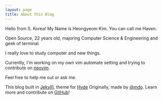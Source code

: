 ```yaml
---
layout: page
title: About This Blog
---
```



<p class="message">
  Hello from S. Korea! My Name is Heongyeom Kim. You can call me Haven.
</p>

Open Source, 22 years old, majoring Computer Science & Engineering and geek of terminal.

I really love to study computer and new things.

Currently, I'm working on my own vim automate setting and trying to contribute on [neovim](https://github.com/neovim/neovim).

Feel free to help me out or ask me.


This blog built in [Jekyll](http://jekyllrb.com)], theme for [Hyde](http://hyde.getpoole.com)
Originally, made by [@mdo](https://twitter.com/mdo).
Learn more and contribute on [GitHub](https://github.com/poole)!

